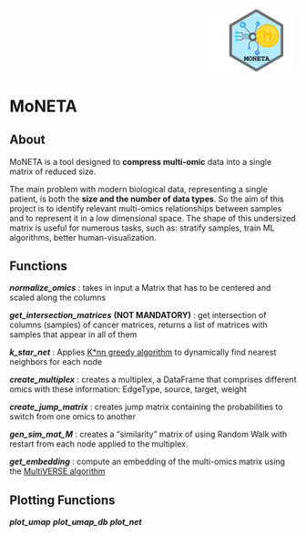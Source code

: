 <p align="right">
 <img src="https://github.com/BioinfoUninaScala/MoNETA/blob/main/Moneta%20-%20icon.jpg" width="150" alt="EpiStatProfiler Logo">
</p>

# MoNETA

## About
MoNETA is a tool designed to **compress multi-omic** data into a single matrix of reduced size. 

The main problem with modern biological data, representing a single patient, is both the **size and the number of data types**.
So the aim of this project is to identify relevant multi-omics relationships between samples and to represent it in a low dimensional space.
The shape of this undersized matrix is useful for numerous tasks, such as: stratify samples, train ML algorithms, better human-visualization.


## Functions
***normalize_omics*** : takes in input a Matrix that has to be centered and scaled along the columns

***get_intersection_matrices*** **(NOT MANDATORY)** : get intersection of columns (samples) of cancer matrices, returns a list of matrices with samples that appear in all of them


***k_star_net*** : Applies [K\*nn greedy algorithm](https://papers.nips.cc/paper/2016/file/2c6ae45a3e88aee548c0714fad7f8269-Paper.pdf) to dynamically find nearest neighbors for each node  

***create_multiplex*** : creates a multiplex, a DataFrame that comprises different omics with these information: EdgeType, source, target, weight

***create_jump_matrix*** : creates jump matrix containing the probabilities to switch from one omics to another

***gen_sim_mat_M*** : creates a “similarity” matrix of using Random Walk with restart from each node applied to the multiplex.


***get_embedding*** : compute an embedding of the multi-omics matrix using the [MultiVERSE algorithm](https://github.com/Lpiol/MultiVERSE)


## Plotting Functions

***plot_umap***
***plot_umap_db***
***plot_net***
